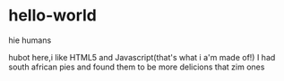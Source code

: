 # hello-world

hie humans

hubot here,i like HTML5 and Javascript(that's what i a'm made of!)
I had south african pies and found them to be more delicions that zim ones

